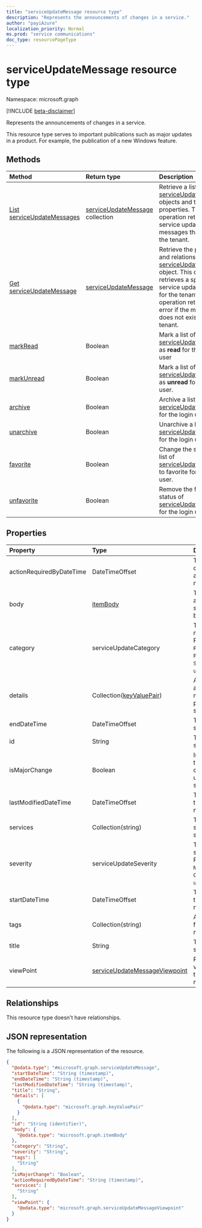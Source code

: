 ```yaml
---
title: "serviceUpdateMessage resource type"
description: "Represents the announcements of changes in a service."
author: "payiAzure"
localization_priority: Normal
ms.prod: "service communications"
doc_type: resourcePageType
---
```


# serviceUpdateMessage resource type

Namespace: microsoft.graph

[!INCLUDE [beta-disclaimer](../../includes/beta-disclaimer.md)]

Represents the announcements of changes in a service.

This resource type serves to important publications such as major updates in a product. For example, the publication of a new Windows feature.

## Methods
|Method|Return type|Description|
|:---|:---|:---|
|[List serviceUpdateMessages](../api/serviceupdatemessage-list.md)|[serviceUpdateMessage](../resources/serviceupdatemessage.md) collection|Retrieve a list of the [serviceUpdateMessage](../resources/serviceupdatemessage.md) objects and their properties. This operation retrieves all service update messages that exist for the tenant.|
|[Get serviceUpdateMessage](../api/serviceupdatemessage-get.md)|[serviceUpdateMessage](../resources/serviceupdatemessage.md)|Retrieve the properties and relationships of a [serviceUpdateMessage](../resources/serviceupdatemessage.md) object. This operation retrieves a specified service update message for the tenant. The operation returns an error if the message does not exist for the tenant.|
|[markRead](../api/serviceupdatemessage-markread.md)|Boolean|Mark a list of [serviceUpdateMessage](../resources/serviceupdatemessage.md)s as **read** for the login user|
|[markUnread](../api/serviceupdatemessage-markunread.md)|Boolean|Mark a list of [serviceUpdateMessage](../resources/serviceupdatemessage.md)s as **unread** for the login user.|
|[archive](../api/serviceupdatemessage-archive.md)|Boolean|Archive a list of [serviceUpdateMessage](../resources/serviceupdatemessage.md)s for the login user.|
|[unarchive](../api/serviceupdatemessage-unarchive.md)|Boolean|Unarchive a list of [serviceUpdateMessage](../resources/serviceupdatemessage.md)s for the login user.|
|[favorite](../api/serviceupdatemessage-favorite.md)|Boolean|Change the status of a list of [serviceUpdateMessage](../resources/serviceupdatemessage.md)s to favorite for the login user.|
|[unfavorite](../api/serviceupdatemessage-unfavorite.md)|Boolean|Remove the favorite status of [serviceUpdateMessage](../resources/serviceupdatemessage.md)s for the login user.|

## Properties
|Property|Type|Description|
|:---|:---|:---|
|actionRequiredByDateTime|DateTimeOffset|The expected deadline of the action for the message.|
|body|[itemBody](../resources/itembody.md)|The content type and content of the service message body.|
|category|serviceUpdateCategory|The service message category. Possible values are: `PreventOrFixIssue`, `PlanForChange`, `StayInformed`, `unknownFutureValue`.|
|details|Collection([keyValuePair](../resources/keyvaluepair.md))|Additional details about service message. This property doesn't support filters.|
|endDateTime|DateTimeOffset|The end time of the service message.|
|id|String|The id of the service message.|
|isMajorChange|Boolean|Indicates whether the message describes a major update for the service.|
|lastModifiedDateTime|DateTimeOffset|The last modified time of the service message.|
|services|Collection(string)|The affected services by the service message.|
|severity|serviceUpdateSeverity|The severity of the service message. Possible values are: `Normal`, `High`, `Critical`, `unknownFutureValue`.|
|startDateTime|DateTimeOffset|The start time of the service message.|
|tags|Collection(string)|A collection of tags for the service message.|
|title|String|The title of the service message.|
|viewPoint|[serviceUpdateMessageViewpoint](../resources/serviceupdatemessageviewpoint.md)|Represents user view points data of the service message.|

## Relationships
This resource type doesn't have relationships.

## JSON representation
The following is a JSON representation of the resource.
<!-- {
  "blockType": "resource",
  "keyProperty": "id",
  "@odata.type": "microsoft.graph.serviceUpdateMessage",
  "openType": false
}
-->
``` json
{
  "@odata.type": "#microsoft.graph.serviceUpdateMessage",
  "startDateTime": "String (timestamp)",
  "endDateTime": "String (timestamp)",
  "lastModifiedDateTime": "String (timestamp)",
  "title": "String",
  "details": [
    {
      "@odata.type": "microsoft.graph.keyValuePair"
    }
  ],
  "id": "String (identifier)",
  "body": {
    "@odata.type": "microsoft.graph.itemBody"
  },
  "category": "String",
  "severity": "String",
  "tags": [
    "String"
  ],
  "isMajorChange": "Boolean",
  "actionRequiredByDateTime": "String (timestamp)",
  "services": [
    "String"
  ],
  "viewPoint": {
    "@odata.type": "microsoft.graph.serviceUpdateMessageViewpoint"
  }
}
```

